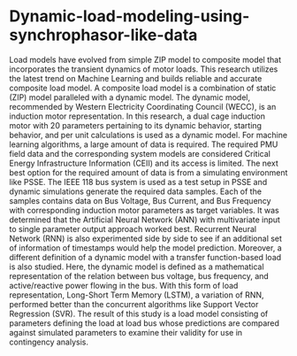 # Dynamic-load-modeling-using-synchrophasor-like-data

Load models have evolved from simple ZIP model to composite model that incorporates the transient dynamics of motor loads. This research utilizes the latest trend on Machine Learning and builds reliable and accurate composite load model. A composite load model is a combination of static (ZIP) model paralleled with a dynamic model. The dynamic model, recommended by Western Electricity Coordinating Council (WECC), is an induction motor representation. In this research, a dual cage induction motor with 20 parameters pertaining to its dynamic behavior, starting behavior, and per unit calculations is used as a dynamic model. For machine learning algorithms, a large amount of data is required. The required PMU field data and the corresponding system models are considered Critical Energy Infrastructure Information (CEII) and its access is limited. The next best option for the required amount of data is from a simulating environment like PSSE. The IEEE 118 bus system is used as a test setup in PSSE and dynamic simulations generate the required data samples. Each of the samples contains data on Bus Voltage, Bus Current, and Bus Frequency with corresponding induction motor parameters as target variables. It was determined that the Artificial Neural Network (ANN) with multivariate input to single parameter output approach worked best. Recurrent Neural Network (RNN) is also experimented side by side to see if an additional set of information of timestamps would help the model prediction. Moreover, a different definition of a dynamic model with a transfer function-based load is also studied. Here, the dynamic model is defined as a mathematical representation of the relation between bus voltage, bus frequency, and active/reactive power flowing in the bus. With this form of load representation, Long-Short Term Memory (LSTM), a variation of RNN, performed better than the concurrent algorithms like Support Vector Regression (SVR). The result of this study is a load model consisting of parameters defining the load at load bus whose predictions are compared against simulated parameters to examine their validity for use in contingency analysis.
